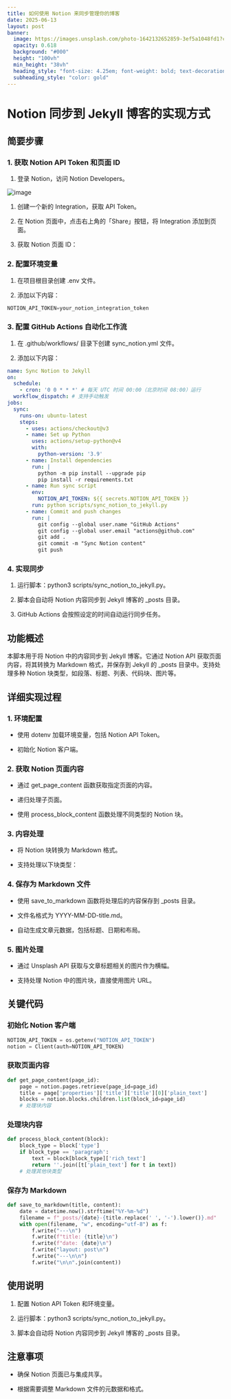```yaml
---
title: 如何使用 Notion 来同步管理你的博客
date: 2025-06-13
layout: post
banner:
  image: https://images.unsplash.com/photo-1642132652859-3ef5a1048fd1?crop=entropy&cs=tinysrgb&fit=max&fm=jpg&ixid=M3w2OTIwMzJ8MHwxfHJhbmRvbXx8fHx8fHx8fDE3NDk4MTg2NDF8&ixlib=rb-4.1.0&q=80&w=1080
  opacity: 0.618
  background: "#000"
  height: "100vh"
  min_height: "38vh"
  heading_style: "font-size: 4.25em; font-weight: bold; text-decoration: underline"
  subheading_style: "color: gold"
---
```


# Notion 同步到 Jekyll 博客的实现方式

## 简要步骤

### 1. 获取 Notion API Token 和页面 ID

1. 登录 Notion，访问 Notion Developers。

![image](https://prod-files-secure.s3.us-west-2.amazonaws.com/a7a0cc5a-89b9-4cda-8686-1fba0ca52f40/d19c1afe-dea5-4312-9333-786b0ba83054/image.png?X-Amz-Algorithm=AWS4-HMAC-SHA256&X-Amz-Content-Sha256=UNSIGNED-PAYLOAD&X-Amz-Credential=ASIAZI2LB4664XJPV5X4%2F20250613%2Fus-west-2%2Fs3%2Faws4_request&X-Amz-Date=20250613T124401Z&X-Amz-Expires=3600&X-Amz-Security-Token=IQoJb3JpZ2luX2VjECwaCXVzLXdlc3QtMiJGMEQCIHiVcFcUiNc8iKGZ7GI4W3x9ZOij%2FN3%2BN0AqCCN0CtAsAiARcuJdcjVlj0ORZN2enPXyltyAA2YOaulucaaSyaV4Eir%2FAwgVEAAaDDYzNzQyMzE4MzgwNSIMwgtt4L55rC9qwzXGKtwDgtA4jYrohxirXDj80dJMVXAfzbZkOO27wkQe6eAZ011VP4NQcK4AmUZLPoj0MnKUAP30ebdEITCcF8xXD1oXQUTPsxog6swCFAAvK4H3AjNpJWx62C0Tlt5bux4dx9JvZuDWMkgi2Ht%2BDo%2FuGuZkW9YLnfu1hpfyaUb%2FKLXvXMTcR7iKnUgWWH6ozKn%2Bpchc7T19sRCvzaJExOSjeOtVmwDNKPTtctT5SS0cOTn%2Fr%2B0XagCGMshaz2J9spqGrJ8CGfZF7d3wRyfkHpVsuW%2FovZLNCSeFojv9bkAfCOpm6zhPYCVUIRDD7bghkPYGkHAoqiBsiY%2BPvLhstwtf4JbHu1pllOpEG2wqQ1Fj367HBEkO162t0t6886IQEIYZTEi2AWbAf1FFhaMd33gYZoXt67JiRKxsk8D4le65bG0EWY8NlneyJb4yA06pLB8hwCDnlqRl730IhqchDT0GxIGxf8VcKihbWeS8u9vciPP75pKwV3MHvO9jWvwYW6%2B2wEOkz2BiVDUWTU9ONksUlpeYonY6RoOEgL2VqmNY0dZYZhtmxIM06UDzbbDYLm4DviB0t2E62fFr8ExvnpnmGSq3o4u%2BUnIAhsK6QETxK%2B9rqgS07p64fXAjtL2jiRIwmqmwwgY6pgFPE7fyBLxXS0%2BWVO0D%2FxG62S73k%2BJQTJKu9bxrMfZWdmJ6FLWRkIdjLEcbn%2FFf2RezxlW6jDGpGljAsnBck9bFxOH%2FMES%2F6JAHLQVGySY9RYdBqwPfyQp3u%2FT5n1o%2BExXtr%2FmFv3FPFPalZPjQ8KMgb7hXwxv04z9N6imx%2Fsk2BXR4%2FXW%2BmSnb%2FbimaicBuYT1wNo3MZAu20oJHi9lS3VzrOBuhmjA&X-Amz-Signature=b61204b15420ae916d00ca81d6e9aa5cd3fd1ad22f3fe0b458dd01b0c269fc02&X-Amz-SignedHeaders=host&x-amz-checksum-mode=ENABLED&x-id=GetObject)

1. 创建一个新的 Integration，获取 API Token。

1. 在 Notion 页面中，点击右上角的「Share」按钮，将 Integration 添加到页面。

1. 获取 Notion 页面 ID：


### 2. 配置环境变量

1. 在项目根目录创建 .env 文件。

1. 添加以下内容：

```javascript
NOTION_API_TOKEN=your_notion_integration_token
```

### 3. 配置 GitHub Actions 自动化工作流

1. 在 .github/workflows/ 目录下创建 sync_notion.yml 文件。

1. 添加以下内容：

```yaml
name: Sync Notion to Jekyll
on:
  schedule:
    - cron: '0 0 * * *' # 每天 UTC 时间 00:00（北京时间 08:00）运行
  workflow_dispatch: # 支持手动触发
jobs:
  sync:
    runs-on: ubuntu-latest
    steps:
      - uses: actions/checkout@v3
      - name: Set up Python
        uses: actions/setup-python@v4
        with:
          python-version: '3.9'
      - name: Install dependencies
        run: |
          python -m pip install --upgrade pip
          pip install -r requirements.txt
      - name: Run sync script
        env:
          NOTION_API_TOKEN: ${{ secrets.NOTION_API_TOKEN }}
        run: python scripts/sync_notion_to_jekyll.py
      - name: Commit and push changes
        run: |
          git config --global user.name "GitHub Actions"
          git config --global user.email "actions@github.com"
          git add .
          git commit -m "Sync Notion content"
          git push
```

### 4. 实现同步

1. 运行脚本：python3 scripts/sync_notion_to_jekyll.py。

1. 脚本会自动将 Notion 内容同步到 Jekyll 博客的 _posts 目录。

1. GitHub Actions 会按照设定的时间自动运行同步任务。

## 功能概述

本脚本用于将 Notion 中的内容同步到 Jekyll 博客。它通过 Notion API 获取页面内容，将其转换为 Markdown 格式，并保存到 Jekyll 的 _posts 目录中。支持处理多种 Notion 块类型，如段落、标题、列表、代码块、图片等。

## 详细实现过程

### 1. 环境配置

- 使用 dotenv 加载环境变量，包括 Notion API Token。

- 初始化 Notion 客户端。

### 2. 获取 Notion 页面内容

- 通过 get_page_content 函数获取指定页面的内容。

- 递归处理子页面。

- 使用 process_block_content 函数处理不同类型的 Notion 块。

### 3. 内容处理

- 将 Notion 块转换为 Markdown 格式。

- 支持处理以下块类型：


### 4. 保存为 Markdown 文件

- 使用 save_to_markdown 函数将处理后的内容保存到 _posts 目录。

- 文件名格式为 YYYY-MM-DD-title.md。

- 自动生成文章元数据，包括标题、日期和布局。

### 5. 图片处理

- 通过 Unsplash API 获取与文章标题相关的图片作为横幅。

- 支持处理 Notion 中的图片块，直接使用图片 URL。

## 关键代码

### 初始化 Notion 客户端

```python
NOTION_API_TOKEN = os.getenv("NOTION_API_TOKEN")
notion = Client(auth=NOTION_API_TOKEN)
```

### 获取页面内容

```python
def get_page_content(page_id):
    page = notion.pages.retrieve(page_id=page_id)
    title = page['properties']['title']['title'][0]['plain_text']
    blocks = notion.blocks.children.list(block_id=page_id)
    # 处理块内容
```

### 处理块内容

```python
def process_block_content(block):
    block_type = block['type']
    if block_type == 'paragraph':
        text = block[block_type]['rich_text']
        return ''.join([t['plain_text'] for t in text])
    # 处理其他块类型
```

### 保存为 Markdown

```python
def save_to_markdown(title, content):
    date = datetime.now().strftime("%Y-%m-%d")
    filename = f"_posts/{date}-{title.replace(' ', '-').lower()}.md"
    with open(filename, "w", encoding="utf-8") as f:
        f.write("---\n")
        f.write(f"title: {title}\n")
        f.write(f"date: {date}\n")
        f.write("layout: post\n")
        f.write("---\n\n")
        f.write("\n\n".join(content))
```

## 使用说明

1. 配置 Notion API Token 和环境变量。

1. 运行脚本：python3 scripts/sync_notion_to_jekyll.py。

1. 脚本会自动将 Notion 内容同步到 Jekyll 博客的 _posts 目录。

## 注意事项

- 确保 Notion 页面已与集成共享。

- 根据需要调整 Markdown 文件的元数据和格式。